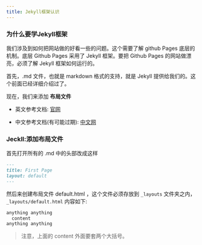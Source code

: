 ```yaml
---
title: Jekyll框架认识
---
```


### 为什么要学Jekyll框架

我们涉及到如何把网站做的好看一些的问题。这个需要了解 github Pages 底层的机制。底层 Github Pages 采用了 Jekyll 框架。要把 Github Pages 的网站做漂亮，必须了解 Jekyll 框架如何运行的。

首先，.md 文件，也就是 markdown 格式的支持，就是 Jekyll 提供给我们的。这个前面已经详细介绍过了。

现在，我们来添加 **布局文件**

- 英文参考文档: [官网](https://jekyllrb.com/docs/frontmatter/)

- 中文参考文档(有可能过期): [中文网](http://jekyll.com.cn/docs/frontmatter/)

### Jeckll:添加布局文件

首先打开所有的 .md 中的头部改成这样

```md
---
title: First Page
layout: default
---
```

然后来创建布局文件 default.html ，这个文件必须存放到 `_layouts` 文件夹之内， `_layouts/default.html` 内容如下:

```html
anything anything
  content
anything anything
```

>注意，上面的 content 外面要套两个大括号。
>
